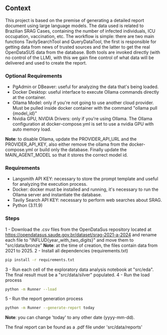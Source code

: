 ## Context
This project is based on the premise of generating a detailed report document using large language models. The data used is related to Brazilian SRAG Cases, containing the number of infected individuals, ICU occupation, vaccination, etc. The workflow is simple: there are two main functions TavilySearchTool and QueryDataTool, the first is responsible for getting data from news of trusted sources and the latter to get the real OpenDataSUS data from the database. Both tools are invoked directly (with no control of the LLM), with this we gain fine control of what data will be delivered and used to create the report.


### Optional Requirements
- PgAdmin or DBeaver: useful for analyzing the data that's being loaded.
- Docker Desktop: useful interface to execute Ollama commands directly at the container.
- Ollama Model: only if you're not going to use another cloud provider. Must be pulled inside docker container with the command "ollama pull {model_id}" 
- Nvidia GPU, NVIDIA Drivers: only if you're using Ollama. The Ollama configuration at docker-compose.yml is set to use a nvidia GPU with auto memory load. 

**Note**: to disable Ollama, update the PROVIDER_API_URL and the PROVIDER_API_KEY, also either remove the ollama from the docker-compose.yml or build only the database. Finally update the MAIN_AGENT_MODEL so that it stores the correct model id.

### Requirements

- Langsmith API KEY: necessary to store the prompt template and useful for analyzing the execution process.
- Docker: docker must be installed and running, it's necessary to run the Ollama server and instantiate the database.
- Tavily Search API KEY: necessary to perform web searches about SRAG.
- Python (3.11.9)

### Steps
1 - Download the .csv files from the OpenDataSus repository located at https://opendatasus.saude.gov.br/dataset/srag-2021-a-2024 and rename each file to "INFLUD{year_with_two_digits}" and move them to "src/data/bronze"
**Note**: at the time of creation, the files contain data from 2021 to 2025.
2 - Install all dependencies (requirements.txt)
```bash
pip install -r requirements.txt
``` 
3 - Run each cell of the exploratory data analysis notebook at "src/eda". The final result must be a "src/data/silver" populated.
4 - Run the load process 
```bash
python -m Runner --load
``` 
5 - Run the report generation process 
```bash
python -m Runner --generate-report today
``` 
**Note**: you can change 'today' to any other date (yyyy-mm-dd).

The final report can be found as a .pdf file under 'src/data/reports'
